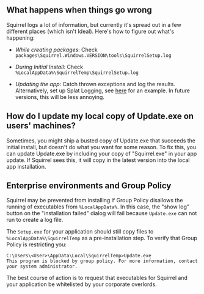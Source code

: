 ## What happens when things go wrong

Squirrel logs a lot of information, but currently it's spread out in a few different places (which isn't Ideal). Here's how to figure out what's happening:

* *While creating packages*: Check `packages\Squirrel.Windows.VERSION\tools\SquirrelSetup.log`

* *During Initial Install*: Check `%LocalAppData%\SquirrelTemp\SquirrelSetup.log`

* *Updating the app*: Catch thrown exceptions and log the results. Alternatively, set up Splat Logging, see [here](https://github.com/Squirrel/Squirrel.Windows.Next/blob/6d7ae23602a3d9a7636265403d42c1090260e6dc/src/Update/Program.cs#L53) for an example. In future versions, this will be less annoying.

## How do I update my local copy of Update.exe on users' machines?

Sometimes, you might ship a busted copy of Update.exe that succeeds the initial install, but doesn't do what you want for some reason. To fix this, you can update Update.exe by including your copy of "Squirrel.exe" in your app update. If Squirrel sees this, it will copy in the latest version into the local app installation.

## Enterprise environments and Group Policy

Squirrel may be prevented from installing if Group Policy disallows the running of executables from `%LocalAppData%`. In this case, the "show log" button on the "installation failed" dialog will fail because `Update.exe` can not run to create a log file.

The `Setup.exe` for your application should still copy files to `%LocalAppData%\SquirrelTemp` as a pre-installation step. To verify that Group Policy is restricting you:

```
C:\Users\<User>\AppData\Local\SquirrelTemp>Update.exe
This program is blocked by group policy. For more information, contact your system administrator.
```

The best course of action is to request that executables for Squirrel and your application be whitelisted by your corporate overlords.

